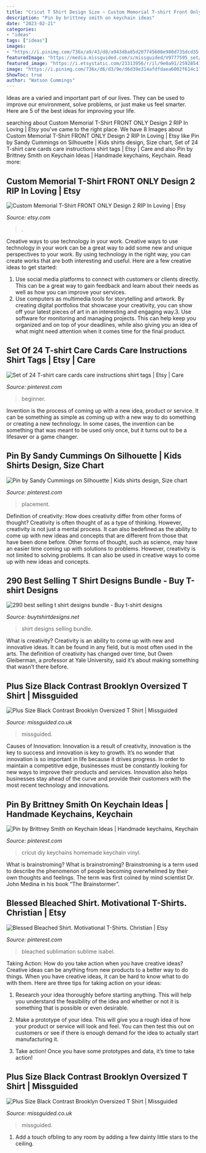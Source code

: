 ```yaml
---
title: "Cricut T Shirt Design Size ~ Custom Memorial T-shirt Front Only Design 2 Rip In Loving"
description: "Pin by brittney smith on keychain ideas"
date: "2023-02-21"
categories:
- "ideas"
tags: ["ideas"]
images:
- "https://i.pinimg.com/736x/a9/43/d8/a943d8a85d207745608e980d735dcd35.jpg"
featuredImage: "https://media.missguided.com/s/missguided/V9777595_set/4/plus-size-black-contrast-brooklyn-oversized-t-shirt.jpg?$product-page__zoom--2x$"
featured_image: "https://i.etsystatic.com/23313956/r/il/9e0a91/2592854116/il_fullxfull.2592854116_j7n1.jpg"
image: "https://i.pinimg.com/736x/d6/d3/9e/d6d39e314afdfdaea6002f614c17e186.jpg"
ShowToc: true
author: "Watson Cummings"
---
```



Ideas are a varied and important part of our lives. They can be used to improve our environment, solve problems, or just make us feel smarter. Here are 5 of the best ideas for improving your life.

	

		
searching about Custom Memorial T-Shirt FRONT ONLY Design 2 RIP In Loving | Etsy you've came to the right place. We have 8 Images about Custom Memorial T-Shirt FRONT ONLY Design 2 RIP In Loving | Etsy like Pin by Sandy Cummings on Silhouette | Kids shirts design, Size chart, Set of 24 T-shirt care cards care instructions shirt tags | Etsy | Care and also Pin by Brittney Smith on Keychain Ideas | Handmade keychains, Keychain. Read more:
		
    
## Custom Memorial T-Shirt FRONT ONLY Design 2 RIP In Loving | Etsy

<img loading=lazy src="https://i.etsystatic.com/23313956/r/il/9e0a91/2592854116/il_fullxfull.2592854116_j7n1.jpg" onerror="this.onerror=null;this.src='https://tse1.mm.bing.net/th?id=OIP.bS_zHNLPH_bOvLHgSH1_lAHaHa&amp;pid=15.1';" alt="Custom Memorial T-Shirt FRONT ONLY Design 2 RIP In Loving | Etsy">

_Source: etsy.com_

>. 

	

Creative ways to use technology in your work.
Creative ways to use technology in your work can be a great way to add some new and unique perspectives to your work. By using technology in the right way, you can create works that are both interesting and useful. Here are a few creative ideas to get started: 
1. Use social media platforms to connect with customers or clients directly. This can be a great way to gain feedback and learn about their needs as well as how you can improve your services.
2. Use computers as multimedia tools for storytelling and artwork. By creating digital portfolios that showcase your creativity, you can show off your latest pieces of art in an interesting and engaging way.3. Use software for monitoring and managing projects. This can help keep you organized and on top of your deadlines, while also giving you an idea of what might need attention when it comes time for the final product.
    
## Set Of 24 T-shirt Care Cards Care Instructions Shirt Tags | Etsy | Care

<img loading=lazy src="https://i.pinimg.com/736x/ff/89/c1/ff89c17725aa228b1f54e466e669f81f.jpg" onerror="this.onerror=null;this.src='https://tse4.mm.bing.net/th?id=OIP.MKRZNYZdE2csYZwl0yIq-gHaJ3&amp;pid=15.1';" alt="Set of 24 T-shirt care cards care instructions shirt tags | Etsy | Care">

_Source: pinterest.com_

>beginner. 

	

Invention is the process of coming up with a new idea, product or service. It can be something as simple as coming up with a new way to do something or creating a new technology. In some cases, the invention can be something that was meant to be used only once, but it turns out to be a lifesaver or a game changer.

    
## Pin By Sandy Cummings On Silhouette | Kids Shirts Design, Size Chart

<img loading=lazy src="https://i.pinimg.com/736x/72/4b/31/724b319b10967b49fa495d3be293d3d2.jpg" onerror="this.onerror=null;this.src='https://tse4.mm.bing.net/th?id=OIP.5k6VTkBJQGSBKzEoO_0VCwHaQB&amp;pid=15.1';" alt="Pin by Sandy Cummings on Silhouette | Kids shirts design, Size chart">

_Source: pinterest.com_

>placement. 

	

Definition of creativity: How does creativity differ from other forms of thought?
Creativity is often thought of as a type of thinking. However, creativity is not just a mental process. It can also bedefined as the ability to come up with new ideas and concepts that are different from those that have been done before. Other forms of thought, such as science, may have an easier time coming up with solutions to problems. However, creativity is not limited to solving problems. It can also be used in creative ways to come up with new ideas and concepts.

    
## 290 Best Selling T Shirt Designs Bundle - Buy T-shirt Designs

<img loading=lazy src="https://www.buytshirtdesigns.net/wp-content/uploads/2021/01/p-21-453-800x795.png" onerror="this.onerror=null;this.src='https://tse1.mm.bing.net/th?id=OIP.7zNw9bRq-kftWppIyY3v2gHaHX&amp;pid=15.1';" alt="290 best selling t shirt designs bundle - Buy t-shirt designs">

_Source: buytshirtdesigns.net_

>shirt designs selling bundle. 

	

What is creativity?
Creativity is an ability to come up with new and innovative ideas. It can be found in any field, but is most often used in the arts. The definition of creativity has changed over time, but Owen Gleiberman, a professor at Yale University, said it’s about making something that wasn’t there before.

    
## Plus Size Black Contrast Brooklyn Oversized T Shirt | Missguided

<img loading=lazy src="https://media.missguided.com/s/missguided/V9777595_set/4/plus-size-black-contrast-brooklyn-oversized-t-shirt.jpg?$product-page__zoom--2x$" onerror="this.onerror=null;this.src='https://tse3.mm.bing.net/th?id=OIP.b_zZROn0EbaVxcvmlAs5GwHaKu&amp;pid=15.1';" alt="Plus Size Black Contrast Brooklyn Oversized T Shirt | Missguided">

_Source: missguided.co.uk_

>missguided. 

	

Causes of Innovation:
Innovation is a result of creativity, innovation is the key to success and innovation is key to growth. It’s no wonder that innovation is so important in life because it drives progress. In order to maintain a competitive edge, businesses must be constantly looking for new ways to improve their products and services. Innovation also helps businesses stay ahead of the curve and provide their customers with the most recent technology and innovations.

    
## Pin By Brittney Smith On Keychain Ideas | Handmade Keychains, Keychain

<img loading=lazy src="https://i.pinimg.com/736x/a9/43/d8/a943d8a85d207745608e980d735dcd35.jpg" onerror="this.onerror=null;this.src='https://tse3.mm.bing.net/th?id=OIP.nRQx1hXG_9Tl1-xyebEtPgHaJ4&amp;pid=15.1';" alt="Pin by Brittney Smith on Keychain Ideas | Handmade keychains, Keychain">

_Source: pinterest.com_

>cricut diy keychains homemade keychain vinyl. 

	

What is brainstroming?
What is brainstroming? Brainstroming is a term used to describe the phenomenon of people becoming overwhelmed by their own thoughts and feelings. The term was first coined by mind scientist Dr. John Medina in his book “The Brainstormer”.

    
## Blessed Bleached Shirt. Motivational T-Shirts. Christian | Etsy

<img loading=lazy src="https://i.pinimg.com/736x/d6/d3/9e/d6d39e314afdfdaea6002f614c17e186.jpg" onerror="this.onerror=null;this.src='https://tse1.mm.bing.net/th?id=OIP.qVMXCjl2uh-mZnrYNoG8UAHaJ4&amp;pid=15.1';" alt="Blessed Bleached Shirt. Motivational T-Shirts. Christian | Etsy">

_Source: pinterest.com_

>bleached sublimation sublime isabel. 

	

Taking Action: How do you take action when you have creative ideas?
Creative ideas can be anything from new products to a better way to do things. When you have creative ideas, it can be hard to know what to do with them. Here are three tips for taking action on your ideas:
1. Research your idea thoroughly before starting anything. This will help you understand the feasibility of the idea and whether or not it is something that is possible or even desirable.

2. Make a prototype of your idea. This will give you a rough idea of how your product or service will look and feel. You can then test this out on customers or see if there is enough demand for the idea to actually start manufacturing it.

3. Take action! Once you have some prototypes and data, it’s time to take action!

    
## Plus Size Black Contrast Brooklyn Oversized T Shirt | Missguided

<img loading=lazy src="https://media.missguided.com/s/missguided/V9777595_set/4/plus-size-black-contrast-brooklyn-oversized-t-shirt.jpg?$product-page__main--1x$" onerror="this.onerror=null;this.src='https://tse4.mm.bing.net/th?id=OIP.JVOfw5ytIFId5tH0jWXPGgHaKv&amp;pid=15.1';" alt="Plus Size Black Contrast Brooklyn Oversized T Shirt | Missguided">

_Source: missguided.co.uk_

>missguided. 

	

1. Add a touch ofbling to any room by adding a few dainty little stars to the ceiling.

